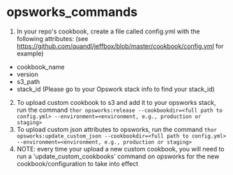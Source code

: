 # opsworks_commands

1. In your repo's cookbook, create a file called config.yml with the following attributes: (see https://github.com/quandl/jeffbox/blob/master/cookbook/config.yml for example)
 - cookbook_name
 - version
 - s3_path
 - stack_id (Please go to your Opswork stack info to find your stack_id)
2. To upload custom cookbook to s3 and add it to your opsworks stack, run the command `thor opsworks:release --cookbookdir=<full path to config.yml> --environment=<environment, e.g., production or staging>`
3. To upload custom json attributes to opsworks, run the command `thor opsworks:update_custom_json --cookbookdir=<full path to config.yml> --environment=<environment, e.g., production or staging>`
4. NOTE: every time your upload a new custom cookbook, you will need to run a 'update_custom_cookbooks' command on opsworks for the new cookbook/configuration to take into effect
